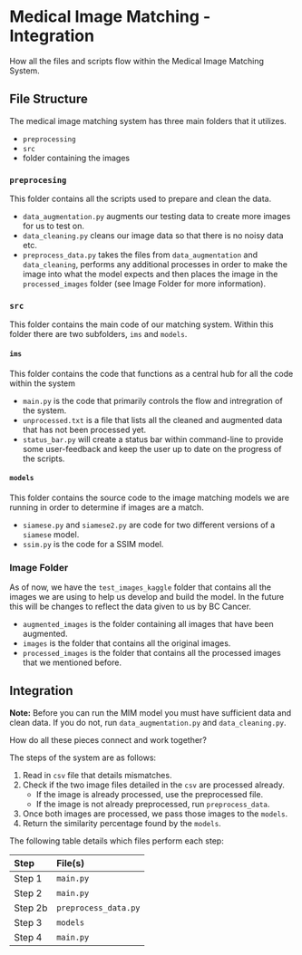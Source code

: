 # Medical Image Matching - Integration

How all the files and scripts flow within the Medical Image Matching System.

## File Structure

The medical image matching system has three main folders that it utilizes.

- `preprocessing`
- `src`
- folder containing the images

### `preprocesing`

This folder contains all the scripts used to prepare and clean the data.

- `data_augmentation.py` augments our testing data to create more images for us to test on.
- `data_cleaning.py` cleans our image data so that there is no noisy data etc.
- `preprocess_data.py` takes the files from `data_augmentation` and `data_cleaning`, performs any additional processes in order to make the image into what the model expects and then places the image in the `processed_images` folder (see Image Folder for more information).

### `src`

This folder contains the main code of our matching system. Within this folder there are two subfolders, `ims` and `models`.

#### `ims`

This folder contains the code that functions as a central hub for all the code within the system

- `main.py` is the code that primarily controls the flow and intregration of the system.
- `unprocessed.txt` is a file that lists all the cleaned and augmented data that has not been processed yet.
- `status_bar.py` will create a status bar within command-line to provide some user-feedback and keep the user up to date on the progress of the scripts.

#### `models`

This folder contains the source code to the image matching models we are running in order to determine if images are a match.

- `siamese.py` and `siamese2.py` are code for two different versions of a `siamese` model.
- `ssim.py` is the code for a SSIM model.

### Image Folder

As of now, we have the `test_images_kaggle` folder that contains all the images we are using to help us develop and build the model. In the future this will be changes to reflect the data given to us by BC Cancer.

- `augmented_images` is the folder containing all images that have been augmented.
- `images` is the folder that contains all the original images.
- `processed_images` is the folder that contains all the processed images that we mentioned before.

## Integration

**Note:** Before you can run the MIM model you must have sufficient data and clean data. If you do not, run `data_augmentation.py` and `data_cleaning.py`.

How do all these pieces connect and work together?

The steps of the system are as follows:

1. Read in `csv` file that details mismatches.
2. Check if the two image files detailed in the `csv` are processed already.
   - If the image is already processed, use the preprocessed file.
   - If the image is not already preprocessed, run `preprocess_data`.
3. Once both images are processed, we pass those images to the `models`.
4. Return the similarity percentage found by the `models`.

The following table details which files perform each step:

|Step|File(s)|
|:---|:----|
|Step 1| `main.py`|
|Step 2| `main.py`|
|Step 2b| `preprocess_data.py`|
|Step 3| `models`|
|Step 4| `main.py`|
